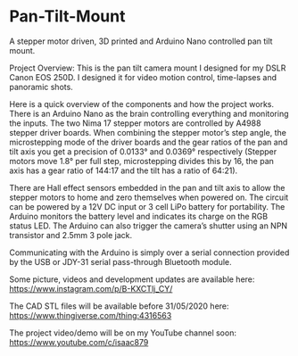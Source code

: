 # Pan-Tilt-Mount
A stepper motor driven, 3D printed and Arduino Nano controlled pan tilt mount.

Project Overview:
This is the pan tilt camera mount I designed for my DSLR Canon EOS 250D. I designed it for video motion control, time-lapses and panoramic shots.

Here is a quick overview of the components and how the project works. There is an Arduino Nano as the brain controlling everything and monitoring the inputs. The two Nima 17 stepper motors are controlled by A4988 stepper driver boards. When combining the stepper motor’s step angle, the microstepping mode of the driver boards and the gear ratios of the pan and tilt axis you get a precision of 0.0133° and 0.0369° respectively (Stepper motors move 1.8° per full step, microstepping divides this by 16, the pan axis has a gear ratio of 144:17 and the tilt has a ratio of 64:21). 

There are Hall effect sensors embedded in the pan and tilt axis to allow the stepper motors to home and zero themselves when powered on. The circuit can be powered by a 12V DC input or 3 cell LiPo battery for portability. The Arduino monitors the battery level and indicates its charge on the RGB status LED. The Arduino can also trigger the camera’s shutter using an NPN transistor and 2.5mm 3 pole jack. 

Communicating with the Arduino is simply over a serial connection provided by the USB or JDY-31 serial pass-through Bluetooth module.

Some picture, videos and development updates are available here: https://www.instagram.com/p/B-KXCTlj_CY/

The CAD STL files will be available before 31/05/2020 here: https://www.thingiverse.com/thing:4316563

The project video/demo will be on my YouTube channel soon: https://www.youtube.com/c/isaac879
